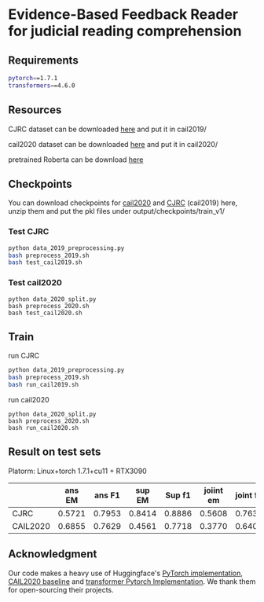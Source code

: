 # Evidence-Based Feedback Reader for judicial reading comprehension



## Requirements

```bash
pytorch==1.7.1
transformers==4.6.0
```

## Resources


CJRC dataset can be downloaded [here](https://github.com/china-ai-law-challenge/CAIL2019/tree/master/%E9%98%85%E8%AF%BB%E7%90%86%E8%A7%A3/data)  and put it in cail2019/

cail2020 dataset can be downloaded [here](https://github.com/china-ai-law-challenge/CAIL2020/tree/master/ydlj/data) and put it in cail2020/

pretrained Roberta  can be download [here](https://huggingface.co/hfl/chinese-roberta-wwm-ext/tree/main)

## Checkpoints
You can download checkpoints for [cail2020](https://drive.google.com/file/d/1671rR5KApuneXunaPLU2EOhHO7EMg-3_/view?usp=share_link) and [CJRC](https://drive.google.com/file/d/1b9cxjzZQyvJ9g0iZPxV-D-dhuFrw0XZ4/view?usp=share_link) (cail2019) here, unzip them and put the pkl files under output/checkpoints/train_v1/

### Test CJRC

```bash
python data_2019_preprocessing.py
bash preprocess_2019.sh
bash test_cail2019.sh
```

### Test cail2020

```
python data_2020_split.py 
bash preprocess_2020.sh
bash test_cail2020.sh
```

## Train

run CJRC

```bash
python data_2019_preprocessing.py
bash preprocess_2019.sh
bash run_cail2019.sh
```

run cail2020

```
python data_2020_split.py 
bash preprocess_2020.sh
bash run_cail2020.sh
```

## Result on test sets 
Platorm: Linux+torch 1.7.1+cu11 + RTX3090

|          | ans EM | ans F1 | sup EM | Sup f1 | joiint em | joint f1 |
| -------- | ------ | ------ | ------ | ------ | --------- | -------- |
| CJRC| 0.5721| 0.7953| 0.8414| 0.8886| 0.5608| 0.7634|
| CAIL2020 | 0.6855| 0.7629| 0.4561| 0.7718| 0.3770| 0.6404|

## Acknowledgment

Our code makes a heavy use of Huggingface's [PyTorch implementation](https://github.com/huggingface/transformers),  [CAIL2020 baseline](https://github.com/china-ai-law-challenge/CAIL2020/tree/master/ydlj/baseline) and [transformer  Pytorch Implementation](https://github.com/jadore801120/attention-is-all-you-need-pytorch). We thank them for open-sourcing their projects.

